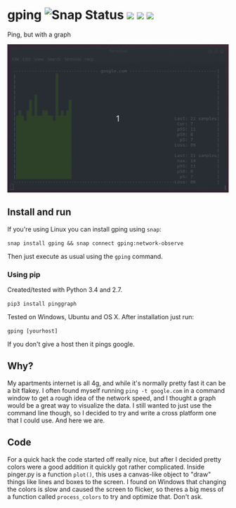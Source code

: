 # gping ![Snap Status](https://build.snapcraft.io/badge/orf/gping.svg) ![](https://img.shields.io/pypi/v/pinggraph.svg) ![]( 	https://img.shields.io/pypi/pyversions/pinggraph.svg) ![](https://img.shields.io/pypi/format/pinggraph.svg)
Ping, but with a graph

![](/doc/readme_screencast.gif)

## Install and run

If you're using Linux you can install gping using `snap`:

`snap install gping && snap connect gping:network-observe`

Then just execute as usual using the `gping` command.

### Using pip

Created/tested with Python 3.4 and 2.7.

`pip3 install pinggraph`

Tested on Windows, Ubuntu and OS X. After installation just run:

`gping [yourhost]`

If you don't give a host then it pings google.

## Why?
My apartments internet is all 4g, and while it's normally pretty fast it can be a bit flakey. I often
found myself running `ping -t google.com` in a command window to get a rough idea of the network speed,
and I thought a graph would be a great way to visualize the data. I still wanted to just use the command
line though, so I decided to try and write a cross platform one that I could use. And here we are.


## Code
For a quick hack the code started off really nice, but after I decided pretty colors
were a good addition it quickly got rather complicated. Inside pinger.py
is a function `plot()`, this uses a canvas-like object to "draw" things like lines
and boxes to the screen. I found on Windows that changing the colors is slow and
caused the screen to flicker, so theres a big mess of a function called `process_colors`
to try and optimize that. Don't ask.
